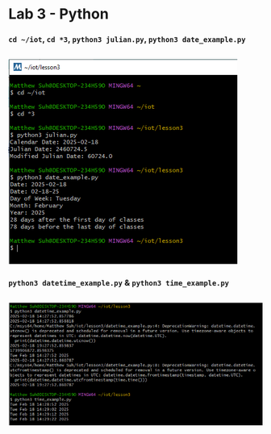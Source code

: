 # Lab 3 - Python

### `cd ~/iot`, `cd *3`, `python3 julian.py`, `python3 date_example.py`
![1](1.png)
---
### `python3 datetime_example.py` & `python3 time_example.py`
![2](2.png)
---

